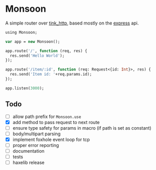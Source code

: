 # Monsoon

A simple router over [tink_http](https://github.com/haxetink/tink_http), based mostly 
on the [express](https://github.com/strongloop/express) api.
	
```haxe
using Monsoon;

var app = new Monsoon();

app.route('/', function (req, res) {
  res.send('Hello World');
});

app.route('/item/:id', function (req: Request<{id: Int}>, res) {
  res.send('Item id: '+req.params.id);
});

app.listen(3000);

```

## Todo

- [ ] allow path prefix for `Monsoon.use`
- [x] add method to pass request to next route
- [ ] ensure type safety for params in macro (if path is set as constant)
- [ ] body/multipart parsing
- [x] implement foxhole event loop for tcp
- [ ] proper error reporting
- [ ] documentation
- [ ] tests
- [ ] haxelib release